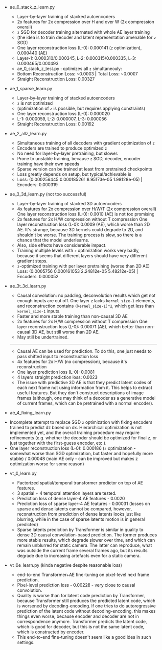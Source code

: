 * ae_0_stack_z_learn.py
   - Layer-by-layer training of stacked autoencoders
   - 2x features for 2x compression over H and over W (2x compression overall)
   - `z` SGD for decoder training alternated with whole AE layer training
   - (the idea is to train decoder and latent representation amenable for `z` SGD)
   - One layer reconstruction loss (L-0): 0.000141 (`z` optimization), 0.000440 (AE)
   - Layer-1: 0.000310/0.000345, L-2: 0.000315/0.000335, L-3: 0.000465/0.000493
   - ae_0_stack_z_test.py : optimizes all `z` simultaneouly:
   - Bottom Reconstruction Loss: ~0.0003 | Total Loss: ~0.0007
   - Straight Reconstruction Loss: 0.00327

* ae_1_sparse_learn.py
   - Layer-by-layer training of stacked autoencoders
   - `z` is not optimized
   - (optimization of `z` is possible, but requires applying constraints)
   - One layer reconstruction loss (L-0): 0.000020
   - L-1: 0.000059, L-2: 0.000007, L-3: 0.000056
   - Straight Reconstruction Loss: 0.00192

* ae_2_allz_learn.py
   - Simultaneous training of all decoders with gradient optimization of `z`
   - Encoders are trained to produce optimized `z`
   - No need for layer-by-layer pretraining, but slower.
   - Prone to unstable training, because `z` SGD, decoder, encoder training have their own speeds
   - Sparse version can be trained at least from pretrained checkpoints
   - Loss greatly depends on setup, but typical/achievable is
   - Loss: (0.000256445 0.000185261 8.95173e-05 1.98128e-05) | Encoders: 0.000319

* ae_3_3d_learn.py (not too successful)
   - Layer-by-layer training of stacked 3D autoencoders
   - 4x features for 2x compression over H/W/T (2x compression overall)
     One layer reconstruction loss (L-0): 0.0010 (AE) is not too promising
   - 2x features for 2x H/W compression without T compression
     One layer reconstruction loss (L-0): 0.0009 (AE), which worse than 2D AE.
     It's strange, because 3D kernels could degrade to 2D, and shouldn't be worse.
     The training process is slow, so there is a chance that the model underlearns.
   - Also, side effects have considerable impact.
   - Training multiple levels with `z` optimization works very badly, because it
     seems that different layers should have very different gradient steps.
   - `z`-optimized training with per layer pretraining (worse than 2D AE)
     Loss: (0.0005756 0.000161053 2.24812e-05 5.48212e-05) | Encoders: 0.000052

 * ae_3t_3d_learn.py
   - Causal convolution: no padding, deconvolution results which get not enough
     inputs are cut off. One layer `z` lacks `kernel_size-1` elements, and
     reconstruction contains `(kernel_size-1)*2`, which get less than
     `kernel_size-1` inputs.
   - Faster and more stable training than non-causal 3D AE
   - 2x features for 2x H/W compression without T compression
     One layer reconstruction loss (L-0): 0.00071 (AE), which
     better than non-causal 3D AE, but still worse than 2D AE.
   - May still be undertrained.
   - ------------------
   - Causal AE can be used for prediction. To do this, one just needs to
     pass shifted input to reconstruction loss
   - 4x features for 2x H/W (no compression), because it's reconstruction
   - One layer prediction loss (L-0): 0.0081
   - 4 layers straight prediction loss: 0.0023
   - The issue with predictive 3D AE is that they predict latent codes of
     each next frame not using information from it. This helps to extract
     useful features. But they don't construct descriptions of image frames
     (although, one may think of a decoder as a generative model of current
     frames, which can be pretrained with a normal encoder).

  * ae_4_fixing_learn.py
   - Incomplete attempt to replace SGD `z` optimization with fixing encoders
     trained to predict dz based on dx. Hierarchical optimization is not
     implemented yet, and the overall training procedure may require
     refinements (e.g. whether the decoder should be optimized for final z,
     or just together with the first-guess encoder, etc.).
   - One layer reconstruction loss (L-0): 0.000186 (`z` optimization - somewhat
     worse than SGD optimization, but faster and hopefully more stable) /
     0.00048 (main AE only - can be improved but makes z optimization worse
     for some reason)


  * vt_0_learn.py
    - Factorized spatial/temporal transformer predictor on top of AE features.
    - 3 spatial + 4 temporal attention layers are tested.
    - Prediction loss of dense layer-4 AE features - 0.0020
    - Prediction loss of sparse layer-4 AE features - 0.00031
      (losses on sparse and dense latents cannot be compared, however, reconstruction
      from prediction of dense latents looks just like blurring, while in the case
      of sparse latents motion is in general predicted)
    - Sparse latents prediction by Transformer is similar in quality to dense
      3D causal convolution-based prediction. The former produces more stable
      results, which degrade slower over time, and which can remain unblurred for
      static camera. The latter can reproduce, what was outside the current frame
      several frames ago, but its results degrade due to increasing artefacts
      even for a static camera.

  * vt_0e_learn.py (kinda negative despite reasonable loss)
      - end-to-end Transformer+AE fine-tuning on pixel-level next frame prediction.
      - Pixel-level prediction loss - 0.00228 - very close to causal convolution.
      - Quality is worse than for latent code prediction by Transformer, because
        Transformer still produces the predicted latent code, which is worsened
        by decoding-encoding. If one tries to do autoregressive prediction of
        the latent code without decoding-encoding, this makes things even worse,
        because encoder and decoder are not in correspondence anymore. Transformer
        predicts the latent code, which is good for decoder, but this is not the same
        latent code, which is constructed by encoder.
      - This end-to-end fine-tuning doesn't seem like a good idea in such settings.

